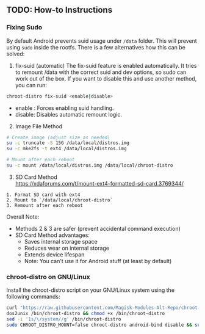 ## TODO: How-to Instructions

### Fixing Sudo

By default Android prevents suid usage under `/data` folder. This will prevent using `sudo` inside the rootfs. There is a few alternatives how this can be solved:

1. fix-suid (automatic)
The fix-suid feature is enabled automatically. It tries to remount /data with the correct suid and dev options, so sudo can work out of the box.
If you want to disable this and use another method, you can run:
```bash
chroot-distro fix-suid <enable|disable>
```
- enable : Forces enabling suid handling.
- disable: Disables automatic remount logic.

2. Image File Method
```bash
# Create image (adjust size as needed)
su -c truncate -S 15G /data/local/distros.img
su -c mke2fs -t ext4 /data/local/distros.img

# Mount after each reboot
su -c mount /data/local/distros.img /data/local/chroot-distro
```

3. SD Card Method  
https://xdaforums.com/t/mount-ext4-formatted-sd-card.3769344/
```
1. Format SD card with ext4
2. Mount to `/data/local/chroot-distro`
3. Remount after each reboot
```
Overall Note:
- Methods 2 & 3 are safer (prevent accidental command execution)
- SD Card Method advantages:
  - Saves internal storage space
  - Reduces wear on internal storage
  - Extends device lifespan
  - Note: You can't use it for Android stuff (at least by default)

### chroot-distro on GNU/Linux

Install the chroot-distro script on your GNU/Linux system using the following commands:

```bash
curl "https://raw.githubusercontent.com/Magisk-Modules-Alt-Repo/chroot-distro/refs/heads/main/system/bin/chroot-distro" > /bin/chroot-distro
dos2unix /bin/chroot-distro && chmod +x /bin/chroot-distro
sed -i '1s/\/system//g' /bin/chroot-distro
sudo CHROOT_DISTRO_MOUNT=false chroot-distro android-bind disable && sudo CHROOT_DISTRO_MOUNT=false chroot-distro fix-suid disable
```
